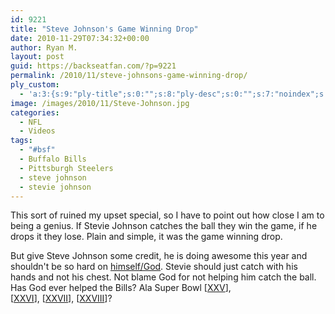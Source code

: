```yaml
---
id: 9221
title: "Steve Johnson's Game Winning Drop"
date: 2010-11-29T07:34:32+00:00
author: Ryan M.
layout: post
guid: https://backseatfan.com/?p=9221
permalink: /2010/11/steve-johnsons-game-winning-drop/
ply_custom:
  - 'a:3:{s:9:"ply-title";s:0:"";s:8:"ply-desc";s:0:"";s:7:"noindex";s:0:"";}'
image: /images/2010/11/Steve-Johnson.jpg
categories:
  - NFL
  - Videos
tags:
  - "#bsf"
  - Buffalo Bills
  - Pittsburgh Steelers
  - steve johnson
  - stevie johnson
---
```


<div class="entry">
  <p>
  </p>

  <p>
    This sort of ruined my upset special, so I have to point out how close I am to being a genius. If Stevie Johnson catches the ball they win the game, if he drops it they lose. Plain and simple, it was the game winning drop.
  </p>

  <p>
    But give Steve Johnson some credit, he is doing awesome this year and shouldn't be so hard on <a href="https://twitter.com/StevieJohnson13/status/9006757670031360">himself/God</a>. Stevie should just catch with his hands and not his chest. Not blame God for not helping him catch the ball. Has God ever helped the Bills? Ala Super Bowl [<a href="https://en.wikipedia.org/wiki/Super_Bowl_XXV">XXV</a>], [<a href="https://en.wikipedia.org/wiki/Super_Bowl_XXVI">XXVI</a>], [<a href="https://en.wikipedia.org/wiki/Super_Bowl_XXVII">XXVII</a>], [<a href="https://en.wikipedia.org/wiki/Super_Bowl_XXVIII">XXVIII</a>]?
  </p>
</div>
